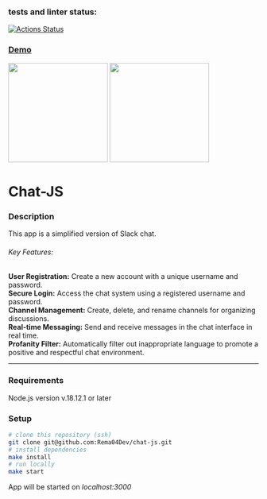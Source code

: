 ### tests and linter status:

[![Actions Status](https://github.com/Rema04Dev/chat-js/workflows/hexlet-check/badge.svg)](https://github.com/Rema04Dev/chat-js/actions)

### [Demo](https://chat-js-production.up.railway.app/)

<img height="200px" src="https://cdn2.hexlet.io/derivations/image/original/eyJpZCI6ImVhZmZhMmE3YjVjMDUwMGIwZWFjMWJhZDMzZmU4Y2M4LnBuZyIsInN0b3JhZ2UiOiJjYWNoZSJ9?signature=64cf2457b4236edb00bc7357051c6bfc466f26aaf9b3197831f004b769e07726">

<img height="200px" src="https://cdn2.hexlet.io/derivations/image/original/eyJpZCI6ImRlNDAxOGEyMGI4MjgxMzAyNThiY2MwOGUxNzIyOGRiLnBuZyIsInN0b3JhZ2UiOiJjYWNoZSJ9?signature=39baf6f294e34ea2a6f8b5248f6a2c73f3a4aca93d1b552c25bd7c3f875c5079">

# Chat-JS

### Description

This app is a simplified version of Slack chat.

###### Key Features:

**User Registration:** Create a new account with a unique username and password.<br>
**Secure Login:** Access the chat system using a registered username and password.<br>
**Channel Management:** Create, delete, and rename channels for organizing discussions.<br>
**Real-time Messaging:** Send and receive messages in the chat interface in real time.<br>
**Profanity Filter:** Automatically filter out inappropriate language to promote a positive and respectful chat environment.<br>

---

### Requirements

Node.js version v.18.12.1 or later

### Setup

```bash
# clone this repository (ssh)
git clone git@github.com:Rema04Dev/chat-js.git
# install dependencies
make install
# run locally
make start
```

App will be started on _localhost:3000_
